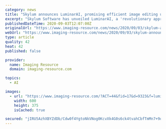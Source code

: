 ```yaml
---
category: news
title: "Skylum announces LuminarAI, promising efficient image editing using artificial intelligence"
excerpt: "Skylum Software has unveiled LuminarAI, a 'revolutionary approach to photo editing.' LuminarAI leverages the power of artificial intelligence to automate many time-consuming tasks in a typical photo editing workflow,"
publishedDateTime: 2020-09-03T12:07:00Z
originalUrl: "https://www.imaging-resource.com/news/2020/09/03/skylum-announces-luminar-ai"
webUrl: "https://www.imaging-resource.com/news/2020/09/03/skylum-announces-luminar-ai"
type: article
quality: 42
heat: 42
published: false

provider:
  name: Imaging Resource
  domain: imaging-resource.com

topics:
  - AI

images:
  - url: "https://www.imaging-resource.com/?ACT=44&fid=17&d=9323&f=luminar-ai-eyes.jpg"
    width: 600
    height: 375
    isCached: true

secured: "jIRU5AzhXBYZdDb/Cdw0f4YgtoNkVNog0KcvXk4G0s6ck4tvahCbfTmMn7+9q7Ada/hgllQi8fMkvKhOMVfNPmqTQ12WlXI8+UloJMVggKaLhM0beWEPmTa45IOoehwiGQ22EDkPuOitamiG8v3YNCE7ZszJ/jv1BWFh+sP1EizZmJpRd0KWJWukREWfASwCQ2MkeCoKIRdQWNOCN323mJcaKSPChQZ0MXSW4cJ4JMGkH+vDvGyclGZGI1GpPrlZDLtcw0A2avYF6DEgcD3kSlNTjSNQJp2fEO2mM/SOgNgwSsbQMAmbPwk4Gmo0EZMD6NufzysD/7i9kGKCQg0FzQ3obNbx2p+WmBn+smMCSP0=;QaGHfhkvKiONDl6D5lpjCA=="
---
```



